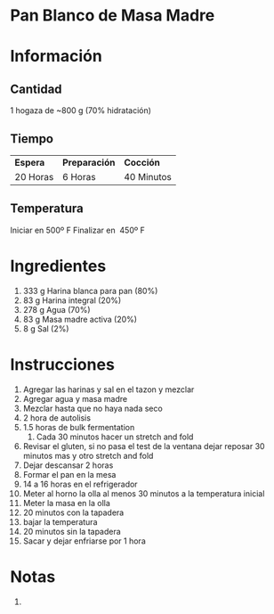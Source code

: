 # Pan Blanco de Masa Madre

# Información

## Cantidad

1 hogaza de ~800 g (70% hidratación)

## Tiempo

|            |                 |             |
| ---------- | --------------- | ----------- |
| **Espera** | **Preparación** | **Cocción** |
| 20 Horas   | 6 Horas         | 40 Minutos  |

## Temperatura

Iniciar en 500º F
Finalizar en  450º F

# Ingredientes

1.  333 g Harina blanca para pan (80%)
2.  83 g Harina integral (20%)
3.  278 g Agua (70%)
4.  83 g Masa madre activa (20%)
5.  8 g Sal (2%)

# Instrucciones

1.  Agregar las harinas y sal en el tazon y mezclar
2.  Agregar agua y masa madre
3.  Mezclar hasta que no haya nada seco
4.  2 hora de autolisis
5.  1.5 horas de bulk fermentation
    1.  Cada 30 minutos hacer un stretch and fold
6.  Revisar el gluten, si no pasa el test de la ventana
    dejar reposar 30 minutos mas y otro stretch and fold
7.  Dejar descansar 2 horas
8.  Formar el pan en la mesa
9.  14 a 16 horas en el refrigerador
10. Meter al horno la olla al menos 30 minutos a la temperatura inicial
11. Meter la masa en la olla
12. 20 minutos con la tapadera
13. bajar la temperatura
14. 20 minutos sin la tapadera
15. Sacar y dejar enfriarse por 1 hora

# Notas

1.
